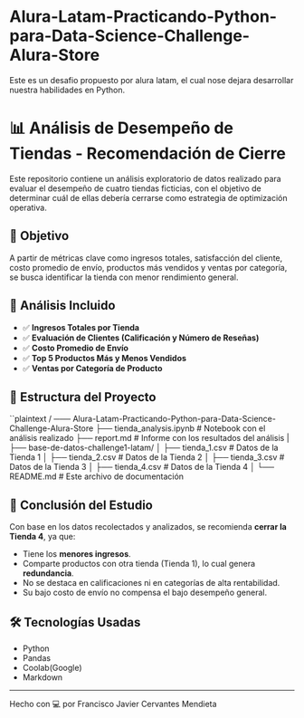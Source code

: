 # Alura-Latam-Practicando-Python-para-Data-Science-Challenge-Alura-Store

Este es un desafio propuesto por alura latam, el cual nose dejara desarrollar nuestra habilidades en Python. 
# 📊 Análisis de Desempeño de Tiendas - Recomendación de Cierre

Este repositorio contiene un análisis exploratorio de datos realizado para evaluar el desempeño de cuatro tiendas ficticias, con el objetivo de determinar cuál de ellas debería cerrarse como estrategia de optimización operativa.

## 📌 Objetivo

A partir de métricas clave como ingresos totales, satisfacción del cliente, costo promedio de envío, productos más vendidos y ventas por categoría, se busca identificar la tienda con menor rendimiento general.

## 🧪 Análisis Incluido

- ✅ **Ingresos Totales por Tienda**
- ✅ **Evaluación de Clientes (Calificación y Número de Reseñas)**
- ✅ **Costo Promedio de Envío**
- ✅ **Top 5 Productos Más y Menos Vendidos**
- ✅ **Ventas por Categoría de Producto**



## 📂 Estructura del Proyecto

``plaintext
/ ─── Alura-Latam-Practicando-Python-para-Data-Science-Challenge-Alura-Store
├── tienda_analysis.ipynb  # Notebook con el análisis realizado
├── report.md              # Informe con los resultados del análisis
|
├── base-de-datos-challenge1-latam/
│   ├── tienda_1.csv           # Datos de la Tienda 1
│   ├── tienda_2.csv           # Datos de la Tienda 2
│   ├── tienda_3.csv           # Datos de la Tienda 3
│   ├── tienda_4.csv           # Datos de la Tienda 4
│
└── README.md                  # Este archivo de documentación

## 🧾 Conclusión del Estudio

Con base en los datos recolectados y analizados, se recomienda **cerrar la Tienda 4**, ya que:

- Tiene los **menores ingresos**.
- Comparte productos con otra tienda (Tienda 1), lo cual genera **redundancia**.
- No se destaca en calificaciones ni en categorías de alta rentabilidad.
- Su bajo costo de envío no compensa el bajo desempeño general.

## 🛠️ Tecnologías Usadas

- Python
- Pandas
- Coolab(Google)
- Markdown

---

Hecho con 💻 por Francisco Javier Cervantes Mendieta
